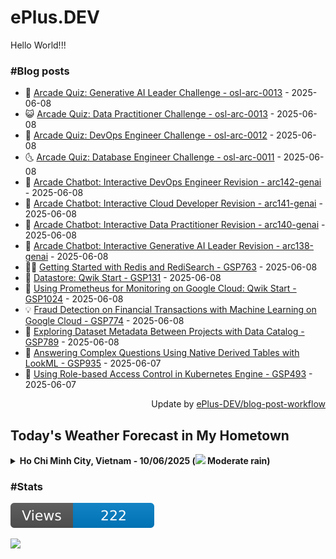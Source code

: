 # ePlus.DEV

Hello World!!!

### #Blog posts

- 🧰 [Arcade Quiz: Generative AI Leader Challenge - osl-arc-0013](https://eplus.dev/arcade-quiz-generative-ai-leader-challenge-osl-arc-0013) - 2025-06-08 
- 😺 [Arcade Quiz: Data Practitioner Challenge - osl-arc-0013](https://eplus.dev/arcade-quiz-data-practitioner-challenge-osl-arc-0013) - 2025-06-08 
- 🗽 [Arcade Quiz: DevOps Engineer Challenge - osl-arc-0012](https://eplus.dev/arcade-quiz-devops-engineer-challenge-osl-arc-0012) - 2025-06-08 
- 🌜 [Arcade Quiz: Database Engineer Challenge - osl-arc-0011](https://eplus.dev/arcade-quiz-database-engineer-challenge-osl-arc-0011) - 2025-06-08 
- 📝 [Arcade Chatbot: Interactive DevOps Engineer Revision - arc142-genai](https://eplus.dev/arcade-chatbot-interactive-devops-engineer-revision-arc142-genai) - 2025-06-08 
- 🚀 [Arcade Chatbot: Interactive Cloud Developer Revision - arc141-genai](https://eplus.dev/arcade-chatbot-interactive-cloud-developer-revision-arc141-genai) - 2025-06-08 
- 💼 [Arcade Chatbot: Interactive Data Practitioner Revision - arc140-genai](https://eplus.dev/arcade-chatbot-interactive-data-practitioner-revision-arc140-genai) - 2025-06-08 
- 🦣 [Arcade Chatbot: Interactive Generative AI Leader Revision - arc138-genai](https://eplus.dev/arcade-chatbot-interactive-generative-ai-leader-revision-arc138-genai) - 2025-06-08 
- 👨‍🏫 [Getting Started with Redis and RediSearch - GSP763](https://eplus.dev/getting-started-with-redis-and-redisearch-gsp763) - 2025-06-08 
- 🔭 [Datastore: Qwik Start - GSP131](https://eplus.dev/datastore-qwik-start-gsp131) - 2025-06-08 
- 🤡 [Using Prometheus for Monitoring on Google Cloud: Qwik Start - GSP1024](https://eplus.dev/using-prometheus-for-monitoring-on-google-cloud-qwik-start-gsp1024) - 2025-06-08 
- 💡 [Fraud Detection on Financial Transactions with Machine Learning on Google Cloud - GSP774](https://eplus.dev/fraud-detection-on-financial-transactions-with-machine-learning-on-google-cloud-gsp774) - 2025-06-08 
- 🦣 [Exploring Dataset Metadata Between Projects with Data Catalog - GSP789](https://eplus.dev/exploring-dataset-metadata-between-projects-with-data-catalog-gsp789) - 2025-06-08 
- 💪 [Answering Complex Questions Using Native Derived Tables with LookML - GSP935](https://eplus.dev/answering-complex-questions-using-native-derived-tables-with-lookml-gsp935) - 2025-06-07 
- 🤡 [Using Role-based Access Control in Kubernetes Engine - GSP493](https://eplus.dev/using-role-based-access-control-in-kubernetes-engine-gsp493) - 2025-06-07 


<div align="right">
    Update by <a target="_blank" href="https://github.com/ePlus-DEV/blog-post-workflow">ePlus-DEV/blog-post-workflow</a>
</div>


## Today's Weather Forecast in My Hometown



<details>
    <summary><b>Ho Chi Minh City, Vietnam - 10/06/2025 (<img src="https://cdn.weatherapi.com/weather/64x64/day/302.png" width="25" /> Moderate rain)</b>
    </summary>

    
<table>
    <tr>
        <th>Hour</th>
        <td>00:00</td><td>01:00</td><td>02:00</td><td>03:00</td><td>04:00</td><td>05:00</td><td>06:00</td><td>07:00</td><td>08:00</td><td>09:00</td><td>10:00</td><td>11:00</td><td>12:00</td><td>13:00</td><td>14:00</td><td>15:00</td><td>16:00</td><td>17:00</td><td>18:00</td><td>19:00</td><td>20:00</td><td>21:00</td><td>22:00</td><td>23:00</td>
    </tr>
    <tr>
        <th>Weather</th>
        <td><img src="https://cdn.weatherapi.com/weather/64x64/night/116.png"></img></td><td><img src="https://cdn.weatherapi.com/weather/64x64/night/116.png"></img></td><td><img src="https://cdn.weatherapi.com/weather/64x64/night/116.png"></img></td><td><img src="https://cdn.weatherapi.com/weather/64x64/night/116.png"></img></td><td><img src="https://cdn.weatherapi.com/weather/64x64/night/263.png"></img></td><td><img src="https://cdn.weatherapi.com/weather/64x64/night/176.png"></img></td><td><img src="https://cdn.weatherapi.com/weather/64x64/day/353.png"></img></td><td><img src="https://cdn.weatherapi.com/weather/64x64/day/119.png"></img></td><td><img src="https://cdn.weatherapi.com/weather/64x64/day/293.png"></img></td><td><img src="https://cdn.weatherapi.com/weather/64x64/day/263.png"></img></td><td><img src="https://cdn.weatherapi.com/weather/64x64/day/353.png"></img></td><td><img src="https://cdn.weatherapi.com/weather/64x64/day/293.png"></img></td><td><img src="https://cdn.weatherapi.com/weather/64x64/day/353.png"></img></td><td><img src="https://cdn.weatherapi.com/weather/64x64/day/176.png"></img></td><td><img src="https://cdn.weatherapi.com/weather/64x64/day/356.png"></img></td><td><img src="https://cdn.weatherapi.com/weather/64x64/day/353.png"></img></td><td><img src="https://cdn.weatherapi.com/weather/64x64/day/353.png"></img></td><td><img src="https://cdn.weatherapi.com/weather/64x64/day/116.png"></img></td><td><img src="https://cdn.weatherapi.com/weather/64x64/day/116.png"></img></td><td><img src="https://cdn.weatherapi.com/weather/64x64/night/116.png"></img></td><td><img src="https://cdn.weatherapi.com/weather/64x64/night/116.png"></img></td><td><img src="https://cdn.weatherapi.com/weather/64x64/night/116.png"></img></td><td><img src="https://cdn.weatherapi.com/weather/64x64/night/296.png"></img></td><td><img src="https://cdn.weatherapi.com/weather/64x64/night/176.png"></img></td>
    </tr>
    <tr>
        <th>Condition</th>
        <td width="200px">Partly Cloudy </td><td width="200px">Partly Cloudy </td><td width="200px">Partly Cloudy </td><td width="200px">Partly Cloudy </td><td width="200px">Patchy light drizzle</td><td width="200px">Patchy rain nearby</td><td width="200px">Light rain shower</td><td width="200px">Cloudy </td><td width="200px">Patchy light rain</td><td width="200px">Patchy light drizzle</td><td width="200px">Light rain shower</td><td width="200px">Patchy light rain</td><td width="200px">Light rain shower</td><td width="200px">Patchy rain nearby</td><td width="200px">Moderate or heavy rain shower</td><td width="200px">Light rain shower</td><td width="200px">Light rain shower</td><td width="200px">Partly Cloudy </td><td width="200px">Partly Cloudy </td><td width="200px">Partly Cloudy </td><td width="200px">Partly Cloudy </td><td width="200px">Partly Cloudy </td><td width="200px">Light rain</td><td width="200px">Patchy rain nearby</td>
    </tr>
    <tr>
        <th>Temperature</th>
        <td>25.7 °C</td><td>25.6 °C</td><td>25.5 °C</td><td>25.5 °C</td><td>25.4 °C</td><td>25 °C</td><td>25.5 °C</td><td>26.7 °C</td><td>28.2 °C</td><td>29.2 °C</td><td>29.3 °C</td><td>30.8 °C</td><td>31.8 °C</td><td>30.1 °C</td><td>29.6 °C</td><td>29.4 °C</td><td>28.7 °C</td><td>28.8 °C</td><td>27.6 °C</td><td>26.5 °C</td><td>26.3 °C</td><td>26.1 °C</td><td>25.3 °C</td><td>25.6 °C</td>
    </tr>
    <tr>
        <th>Wind</th>
        <td>10.4 kph</td><td>10.1 kph</td><td>8.3 kph</td><td>8.6 kph</td><td>7.6 kph</td><td>6.1 kph</td><td>6.5 kph</td><td>11.5 kph</td><td>16.6 kph</td><td>18.7 kph</td><td>15.5 kph</td><td>15.1 kph</td><td>18.4 kph</td><td>18.7 kph</td><td>18.4 kph</td><td>18.7 kph</td><td>19.4 kph</td><td>23 kph</td><td>19.8 kph</td><td>14.8 kph</td><td>14.8 kph</td><td>9.4 kph</td><td>7.2 kph</td><td>6.8 kph</td>
    </tr>
</table>


<div align="right">
    Updated at: 2025-06-10T15:52:23Z - by <a target="_blank"
        href="https://github.com/ePlus-DEV/weather-forecast">ePlus-DEV/weather-forecast</a>
</div>
</details>


### #Stats

[![Image of counter](https://github.com/ePlus-DEV/view-counter/blob/main/svg/685088620/badge.svg)](https://github.com/ePlus-DEV/view-counter/blob/main/readme/685088620/week.md)

![](https://komarev.com/ghpvc/?username=ePlus-DEV&style=for-the-badge)
